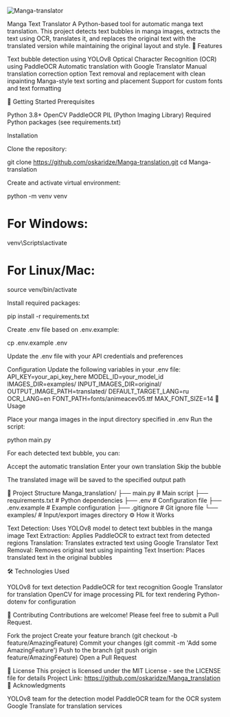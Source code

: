 
![Manga-translator](https://github.com/user-attachments/assets/700412df-c84c-4756-a8ca-dc7d6e46f53f)

Manga Text Translator
A Python-based tool for automatic manga text translation. This project detects text bubbles in manga images, extracts the text using OCR, translates it, and replaces the original text with the translated version while maintaining the original layout and style.
🌟 Features

Text bubble detection using YOLOv8
Optical Character Recognition (OCR) using PaddleOCR
Automatic translation with Google Translator
Manual translation correction option
Text removal and replacement with clean inpainting
Manga-style text sorting and placement
Support for custom fonts and text formatting

🚀 Getting Started
Prerequisites

Python 3.8+
OpenCV
PaddleOCR
PIL (Python Imaging Library)
Required Python packages (see requirements.txt)

Installation

Clone the repository:

git clone https://github.com/oskaridze/Manga-translation.git
cd Manga-translation

Create and activate virtual environment:

python -m venv venv
# For Windows:
venv\Scripts\activate
# For Linux/Mac:
source venv/bin/activate

Install required packages:

pip install -r requirements.txt

Create .env file based on .env.example:

cp .env.example .env

Update the .env file with your API credentials and preferences

Configuration
Update the following variables in your .env file:
API_KEY=your_api_key_here
MODEL_ID=your_model_id
IMAGES_DIR=examples/
INPUT_IMAGES_DIR=original/
OUTPUT_IMAGE_PATH=translated/
DEFAULT_TARGET_LANG=ru
OCR_LANG=en
FONT_PATH=fonts/animeacev05.ttf
MAX_FONT_SIZE=14
📖 Usage

Place your manga images in the input directory specified in .env
Run the script:

python main.py

For each detected text bubble, you can:

Accept the automatic translation
Enter your own translation
Skip the bubble


The translated image will be saved to the specified output path

📁 Project Structure
Manga_translation/
├── main.py           # Main script
├── requirements.txt  # Python dependencies
├── .env             # Configuration file
├── .env.example     # Example configuration
├── .gitignore       # Git ignore file
└── examples/        # Input/export images directory
⚙️ How it Works

Text Detection: Uses YOLOv8 model to detect text bubbles in the manga image
Text Extraction: Applies PaddleOCR to extract text from detected regions
Translation: Translates extracted text using Google Translator
Text Removal: Removes original text using inpainting
Text Insertion: Places translated text in the original bubbles

🛠️ Technologies Used

YOLOv8 for text detection
PaddleOCR for text recognition
Google Translator for translation
OpenCV for image processing
PIL for text rendering
Python-dotenv for configuration

📝 Contributing
Contributions are welcome! Please feel free to submit a Pull Request.

Fork the project
Create your feature branch (git checkout -b feature/AmazingFeature)
Commit your changes (git commit -m 'Add some AmazingFeature')
Push to the branch (git push origin feature/AmazingFeature)
Open a Pull Request

📜 License
This project is licensed under the MIT License - see the LICENSE file for details
Project Link: https://github.com/oskaridze/Manga_translation
🙏 Acknowledgments

YOLOv8 team for the detection model
PaddleOCR team for the OCR system
Google Translate for translation services
